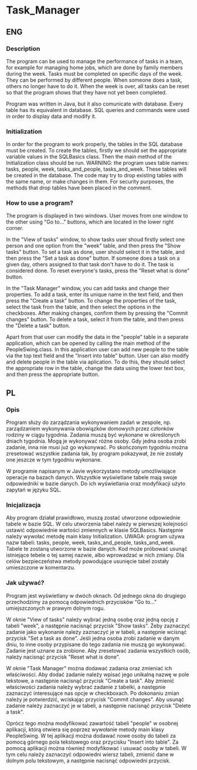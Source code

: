 # Task_Manager

## ENG

### Description

The program can be used to manage the performance of tasks in a team, for example for managing home jobs, which are done by family members during the week. Tasks must be completed on specific days of the week. 
They can be performed by different people. When someone does a task, others no longer have to do it. When the week is over, all tasks can be reset so that the program shows that they have not yet been completed.

Program was written in Java, but it also comunicate with database. Every table has its equivalent in database. SQL queries and commands were used in order to display data and modify it.

### Initialization

In order for the program to work properly, the tables in the SQL database must be created. To create the tables, firstly we should set the appropriate variable values in the SQLBasics class. Then the main method 
of the Initialization class should be run. WARNING: the program uses table names: tasks, people, week, tasks_and_people, tasks_and_week. These tables will be created in the database. The code may try to drop 
existing tables with the same name, or make changes in them. For security purposes, the methods that drop tables have been placed in the comment.

### How to use a program?

The program is displayed in two windows. User moves from one window to the other using "Go to..." buttons, which are located in the lower right corner. 

In the "View of tasks" window, to show tasks user shoud firstly select one person and one option from the "week" table, and then press the "Show tasks" button. To set a task as done, user should select it in 
the table, and then press the "Set a task as done" button. If someone does a task on a given day, others assigned to that task don't have to do it. The task is considered done. To reset everyone's tasks, 
press the "Reset what is done" button.

In the "Task Manager" window, you can add tasks and change their properties. To add a task, enter its unique name in the text field, and then press the "Create a task" button. To change the properties 
of the task, select the task from the table, and then select the options in the checkboxes. After making changes, confirm them by pressing the "Commit changes" button. To delete a task, select it from the table, 
and then press the "Delete a task" button.

Apart from that user can modify the data in the "people" table in a separate application, which can be opened by calling the main method of the PeopleSwing.class. In this application user can add new people to the table via the top text field and the "Insert into table" button. User can also modify and delete people in the table via aplication. To do this, they should select the appropriate row in the table, change the data using the lower text box, and then press the appropriate button.

## PL

### Opis

Program służy do zarządzania wykonywaniem zadań w zespole, np. zarządzaniem wykonywania obowiązków domowych przez członków rodziny w ciągu tygodnia. Zadania muszą być wykonane w określonych dniach tygodnia. Mogą 
je wykonywać różne osoby. Gdy jedna osoba zrobi zadanie, inna nie musi już go wykonywać. Po skończonym tygodniu można zresetować wszystkie zadania tak, by program pokazywał, że nie zostały one jeszcze w tym 
tygodniu wykonane.

W programie napisanym w Javie wykorzystano metody umożliwiające operacje na bazach danych. Wszystkie wyświetlane tabele mają swoje odpowiedniki w bazie danych. Do ich wyświetlania oraz modyfikacji użyto zapytań 
w języku SQL.

### Inicjalizacja

Aby program działał prawidłowo, muszą zostać utworzone odpowiednie tabele w bazie SQL. W celu utworzenia tabel należy w pierwszej kolejności ustawić odpowiednie wartości zmiennych w klasie SQLBasics. Następnie 
należy wywołać metodę main klasy Initialization. UWAGA: program używa nazw tabeli: tasks, people, week, tasks_and_people, tasks_and_week. Tabele te zostaną utworzone w bazie danych. Kod może próbować usunąć 
istniejące tebele o tej samej nazwie, albo wprowadzać w nich zmiany. Dla celów bezpieczeństwa metody powodujące usunięcie tabel zostały umieszczone w komentarzu.

### Jak używać?

Program jest wyświetlany w dwóch oknach. Od jednego okna do drugiego przechodzimy za pomocą odpowiednich przycisków "Go to..." umiejszczonych w prawym dolnym rogu. 

W oknie "View of tasks" należy wybrać jedną osobę oraz jedną opcję z tabeli "week", a następnie nacisnąć przycisk "Show tasks". Żeby zaznaczyć zadanie jako wykonanie należy zaznaczyć je w tabeli, a następnie 
wcisnąć przycisk "Set a task as done". Jeśli jedna osoba zrobi zadanie w danym dniu, to inne osoby przypisane do tego zadania nie muszą go wykonywać. Zadanie jest uznane za zrobione. Aby zresetować zadania 
wszystkich osób, należy nacisnąć przycisk "Reset what is done".

W oknie "Task Manager" można dodawać zadania oraz zmieniać ich właściwości. Aby dodać zadanie należy wpisać jego unikalną nazwę w pole tekstowe, a następnie nacisnąć przycisk "Create a task". Aby zmienić 
właściwości zadania należy wybrać zadanie z tabelki, a następnie zaznaczyć interesujące nas opcje w checkboxach. Po dokonaniu zmian należy je potwierdzić, wciskając przycisk "Commit changes". Aby usunąć 
zadanie należy zaznaczyć je w tabeli, a następnie nacisnąć przycisk "Delete a task".

Oprócz tego można modyfikować zawartość tabeli "people" w osobnej aplikacji, którą otwiera się poprzez wywołanie metody main klasy PeopleSwing. W tej aplikacji można dodawać nowe osoby do tabeli za pomocą górnego pola tekstowego oraz przycisku "Insert into table". Za pomocą aplikacji można również modyfikować i usuwać osoby w tabeli. W tym celu należy zaznaczyć odpowiedni wiersz tabeli, zmienić dane w dolnym polu tekstowym, a następnie nacisnąć odpowiedni przycisk.
